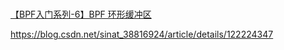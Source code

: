 # 

[【BPF入门系列-6】BPF 环形缓冲区](https://www.ebpf.top/post/bpf_ring_buffer/)

https://blog.csdn.net/sinat_38816924/article/details/122224347



